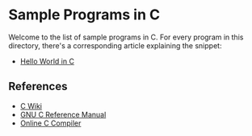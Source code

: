 # Sample Programs in C

Welcome to the list of sample programs in C. For every program in this
directory, there's a corresponding article explaining the snippet:

- [Hello World in C](https://therenegadecoder.com/code/hello-world-in-c/)

## References

- [C Wiki](https://en.wikipedia.org/wiki/C_(programming_language))
- [GNU C Reference Manual](https://www.gnu.org/software/gnu-c-manual/)
- [Online C Compiler](https://www.onlinegdb.com/online_c_compiler)
